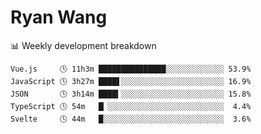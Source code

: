 # Ryan Wang

 <!-- waka-box start -->
📊 Weekly development breakdown
```text
Vue.js     🕓 11h3m ███████████████░░░░░░░░░░░░░ 53.9%
JavaScript 🕓 3h27m ████▋░░░░░░░░░░░░░░░░░░░░░░░ 16.9%
JSON       🕓 3h14m ████▍░░░░░░░░░░░░░░░░░░░░░░░ 15.8%
TypeScript 🕓 54m   █▏░░░░░░░░░░░░░░░░░░░░░░░░░░  4.4%
Svelte     🕓 44m   █░░░░░░░░░░░░░░░░░░░░░░░░░░░  3.6%
```
<!-- Powered by https://github.com/YouEclipse/waka-box-go . -->
<!-- waka-box end -->
